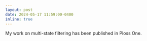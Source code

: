 ```yaml
---
layout: post
date: 2024-05-17 11:59:00-0400
inline: true
---
```


My work on multi-state filtering has been published in Ploss One.